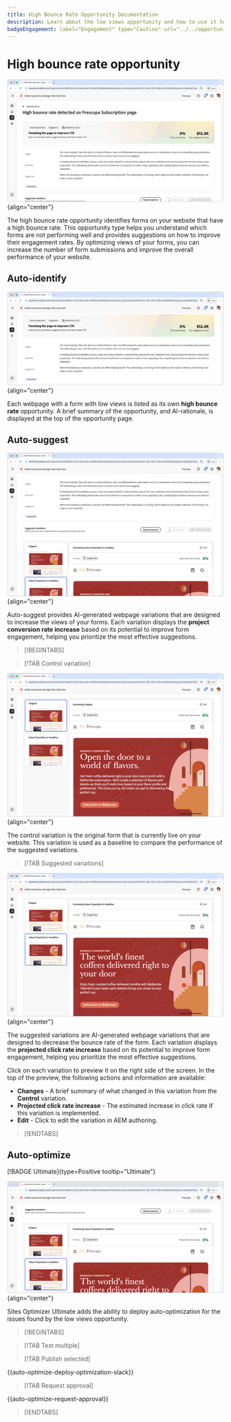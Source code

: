 ```yaml
---
title: High Bounce Rate Opportunity Documentation
description: Learn about the low views opportunity and how to use it to improve form engagement on your website.
badgeEngagement: label="Engagement" type="Caution" url="../../opportunity-types/engagement.md" tooltip="Engagement"
---
```


# High bounce rate opportunity

![High bounce rate opportunity](./assets/high-bounce-rate/hero.png){align="center"}

The high bounce rate opportunity identifies forms on your website that have a high bounce rate. This opportunity type helps you understand which forms are not performing well and provides suggestions on how to improve their engagement rates. By optimizing views of your forms, you can increase the number of form submissions and improve the overall performance of your website.

## Auto-identify

![Auto-identify high bounce rate](./assets/high-bounce-rate/auto-identify.png){align="center"}

Each webpage with a form with low views is listed as its own **high bounce rate** opportunity. A brief summary of the opportunity, and AI-rationale, is displayed at the top of the opportunity page.

## Auto-suggest

![Auto-suggest high bounce rate](./assets/high-bounce-rate/auto-suggest.png){align="center"}

Auto-suggest provides AI-generated webpage variations that are designed to increase the views of your forms. Each variation displays the **project conversion rate increase** based on its potential to improve form engagement, helping you prioritize the most effective suggestions.

>[!BEGINTABS]

>[!TAB Control variation]

![Original variations](./assets/high-bounce-rate/original-variation.png){align="center"}

The control variation is the original form that is currently live on your website. This variation is used as a baseline to compare the performance of the suggested variations.

>[!TAB Suggested variations]

![Suggested variations](./assets/high-bounce-rate/suggested-variations.png){align="center"}

The suggested variations are AI-generated webpage variations that are designed to decrease the bounce rate of the form. Each variation displays the **projected click rate increase** based on its potential to improve form engagement, helping you prioritize the most effective suggestions.

Click on each variation to preview it on the right side of the screen. In the top of the preview, the following actions and information are available:

* **Changes** - A brief summary of what changed in this variation from the **Control** variation.
* **Projected click rate increase** - The estimated increase in click rate if this variation is implemented.
* **Edit** - Click to edit the variation in AEM authoring.

>[!ENDTABS]

## Auto-optimize

[!BADGE Ultimate]{type=Positive tooltip="Ultimate"}

![Auto-optimize high bounce rate](./assets/high-bounce-rate/auto-optimize.png){align="center"}

Sites Optimizer Ultimate adds the ability to deploy auto-optimization for the issues found by the low views opportunity.

>[!BEGINTABS]

>[!TAB Test multiple]


>[!TAB Publish selected]

{{auto-optimize-deploy-optimization-slack}}

>[!TAB Request approval]

{{auto-optimize-request-approval}}

>[!ENDTABS]

